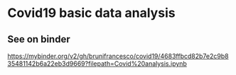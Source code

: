 # Covid19 basic data analysis

## See on binder

https://mybinder.org/v2/gh/brunifrancesco/covid19/4683ffbcd82b7e2c9b835481142b6a22eb3d9669?filepath=Covid%20analysis.ipynb

